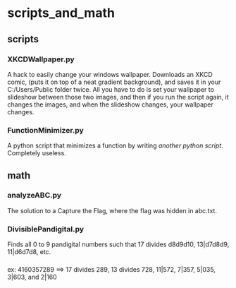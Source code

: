 # scripts_and_math
## scripts
### XKCDWallpaper.py
A hack to easily change your windows wallpaper. Downloads an XKCD comic, (puts it on top of a neat gradient background), and saves it in your C:/Users/Public folder twice. All you have to do is set your wallpaper to slideshow between those two images, and then if you run the script again, it changes the images, and when the slideshow changes, your wallpaper changes.
### FunctionMinimizer.py
A python script that minimizes a function by writing *another python script*. Completely useless.
## math
### analyzeABC.py
The solution to a Capture the Flag, where the flag was hidden in abc.txt.
### DivisiblePandigital.py
Finds all 0 to 9 pandigital numbers such that 17 divides d8d9d10, 13|d7d8d9, 11|d6d7d8, etc.
### 
ex: 4160357289 ==> 17 divides 289, 13 divides 728, 11|572, 7|357, 5|035, 3|603, and 2|160
